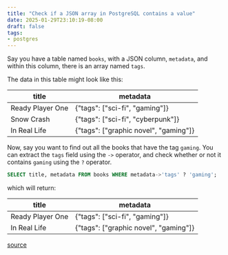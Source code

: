 ```yaml
---
title: "Check if a JSON array in PostgreSQL contains a value"
date: 2025-01-29T23:10:19-08:00
draft: false
tags:
- postgres
---
```


Say you have a table named `books`, with a JSON column, `metadata`, and within this column, there is an array named `tags`.

The data in this table might look like this:

|      title       |               metadata                |
|------------------|---------------------------------------|
| Ready Player One | {"tags": ["sci-fi", "gaming"]}        |
| Snow Crash       | {"tags": ["sci-fi", "cyberpunk"]}     |
| In Real Life     | {"tags": ["graphic novel", "gaming"]} |

Now, say you want to find out all the books that have the tag `gaming`. You can extract the `tags` field using the `->` operator, and check whether or not it contains `gaming` using the `?` operator.

```sql
SELECT title, metadata FROM books WHERE metadata->'tags' ? 'gaming';
```

which will return:

|      title       |               metadata                |
|------------------|---------------------------------------|
| Ready Player One | {"tags": ["sci-fi", "gaming"]}        |
| In Real Life     | {"tags": ["graphic novel", "gaming"]} |

[source](https://www.postgresql.org/docs/current/functions-json.html)
